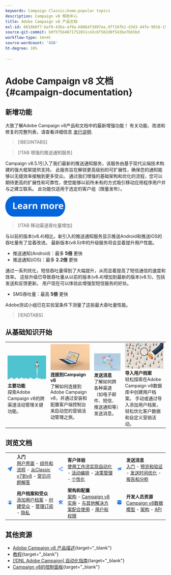 ```yaml
---
keywords: Campaign Classic;home;popular topics
description: Campaign v8 帮助中心
title: Adobe Campaign v8 产品文档
exl-id: 6010b0f7-baf0-43ba-af9a-b8864f3897ea,9ff16fb1-d3d3-44fe-9016-15abffdbc74e
source-git-commit: b0f5f5b4871752651c43c6f582d0f543be7bb5bd
workflow-type: tm+mt
source-wordcount: '458'
ht-degree: 10%

---
```


# Adobe Campaign v8 文档 {#campaign-documentation}

<!--![](assets/banner-documentationv8.png) -->

## 新增功能

大致了解Adobe Campaign v8产品和文档中的最新增强功能！ 有关功能、改进和修复的完整列表，请查看详细信息 [发行说明](start/release-notes.md).

>[!BEGINTABS]

>[!TAB 增强的推送通知服务]

Campaign v8.5.1引入了我们最新的推送通知服务，该服务由基于现代尖端技术构建的强大框架提供支持。 此服务旨在解锁更高级别的可扩展性，确保您的通知能够以无缝效率接触到更多受众。 通过我们增强的基础架构和优化的流程，您可以期待更高的扩展性和可靠性，使您能够以前所未有的方式吸引移动应用程序用户并与之建立联系。 此功能仅适用于选定的客户组（限量发布）。

[![图像](assets/do-not-localize/learn-more-button.svg)](send/push-data-collection.md)

>[!TAB 移动渠道吞吐量增加]

与以前的版本(v8.4)相比，新引入的推送通知服务显示推送Android和推送iOS的吞吐量有了显着改进。 最新版本(v8.5)中的升级服务将会显着提升用户性能。

* 推送通知(Android)：最多 **5倍** 更快
* 推送通知(iOS)：最多 **2.2倍** 更快

通过一系列优化，短信吞吐量得到了大幅提升，从而显着提高了短信通信的速度和效率。 这些升级已导致吞吐量从以前的版本(v8.4)增加到最新的版本(v8.5)，包括发送和反馈更新。 用户现在可以体验此增强型短信服务的好处。

* SMS吞吐量：最高 <strong>5倍</strong> 更快</li>

Adobe测试小组已在实验室条件下测量了这些最大吞吐量性能。

>[!ENDTABS]

## 从基础知识开始

<table style="table-layout:fixed">
  <tr style="border: 0;">
    <td>
    <a href="start/whats-new.md"><img src="assets/do-not-localize/start-capabilities.png"></a></a>
    <div><strong>主要功能</strong><br/>探索Adobe Campaign v8的跨渠道活动管理关键功能。</div>
    </td>
    <td>
    <a href="start/connect.md"><img src="assets/do-not-localize/start-connect.jpeg"></a>
    <div><strong>连接到Campaign v8</strong><br/>了解如何连接到Adobe Campaign v8，并通过安装和配置客户端控制台来启动您的营销活动管理之旅。</div><br/>
    </td>
    <td>
    <a href="start/create-message.md"><img src="assets/do-not-localize/start-send.jpeg"></a>
    <div><strong>发送消息</strong><br/>了解如何跨各种渠道（如电子邮件、短信、推送通知等）发送消息。
    </div></td>
    <td>
    <a href="audiences/create-profiles.md"><img src="assets/do-not-localize/start-profiles.png"></a>
    <div><strong>导入用户档案</strong><br/>轻松探索在Adobe Campaign v8数据库中创建用户档案。 手动或通过导入添加用户档案，轻松优化客户数据和自定义营销活动。</div>
    </td>
  </tr>
</table>

## 浏览文档

<table style="table-layout:auto">
  <tr style="border: 0;">
    <td>
      <img src="assets/do-not-localize/icon-start.svg" width="70px">
    <td>
      <strong>入门</strong><br/><a href="start/campaign-ui.md">用户界面</a> - <a href="start/ac-components.md">组件和流程</a> - <a href="start/v7-to-v8.md">从Classic v7到v8</a> - <a href="start/campaign-faq.md">常见问题解答</a>
    </td>
    <td>
      <img src="assets/do-not-localize/icon-experience.svg" width="70px">
    </td>
    <td>
      <strong>客户体验</strong><br/><a href="../automation/workflow/about-workflows.md" target="_blank">使用工作流实现自动化</a> - <a href="../automation/campaigns/set-up-campaigns.md" target="_blank">活动编排</a> - <a href="interaction/interaction.md">决策管理</a> - <a href="send/personalize.md">个性化</a>
    </td>
    <td>
      <img src="assets/do-not-localize/icon-send.svg" width="70px">
    </td>
    <td>
      <strong>发送消息</strong><br/><a href="start/create-message.md">入门</a> - <a href="send/preview-and-proof.md">预览和验证</a> - <a href="send/predictive.md">发送时间优化</a> - <a href="reporting/gs-reporting.md">报告和分析</a>
    </td>
  </tr>
  <tr style="border: 0;">
    <td>
      <img src="assets/do-not-localize/icon_profile-audience.svg" width="70px">
    </td>
    <td>
      <strong>用户档案和受众</strong><br/><a href="audiences/create-profiles.md">添加用户档案</a> - <a href="audiences/create-audiences.md">创建受众</a> - <a href="start/subscriptions.md">管理订阅</a> - <a href="start/privacy.md">隐私</a>
    </td>
    <td>
      <img src="assets/do-not-localize/icon-configure.svg" width="70px">
    </td>
    <td>
      <strong>架构和配置</strong><br/><a href="architecture/architecture.md">架构</a> - <a href="start/implement.md">Campaign v8实施</a> - <a href="connect/integration.md">与其他解决方案配合使用</a> - <a href="start/gs-permissions.md">用户和权限</a>
    </td>
    <td>
      <img src="assets/do-not-localize/icon-dev.svg" width="70px">
    </td>
    <td>
      <strong>开发人员资源</strong><br/><a href="dev/datamodel.md">Campaign v8数据模型</a> - <a href="dev/schemas.md">架构</a> - <a href="dev/api.md">API</a>
    </td>
  </tr>
</table>

## 其他资源

* [Adobe Campaign v8 产品描述](https://helpx.adobe.com/cn/legal/product-descriptions/adobe-campaign-managed-cloud-services.html){target="_blank"}
* [教程](https://experienceleague.adobe.com/docs/campaign-learn/tutorials/overview.html){target="_blank"}
* [[!DNL Adobe Campaign] 自动化指南](https://experienceleague.adobe.com/docs/campaign/automation/home.html?lang=zh-Hans){target="_blank"}
* [Campaign v8的控制面板](https://experienceleague.adobe.com/docs/control-panel/using/discover-control-panel/key-features.html?lang=zh-Hans){target="_blank"}

